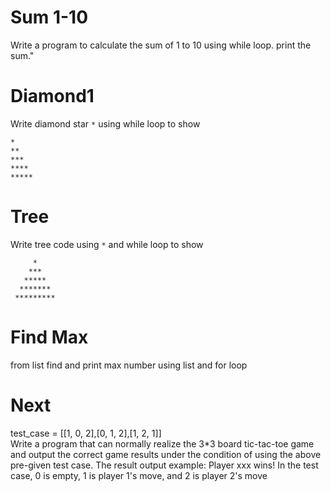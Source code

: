 # Sum 1-10
        
Write a program to calculate the sum of 1 to 10 using while loop. print the sum."

# Diamond1
Write diamond star `*` using while loop to show

```
*
**
***
****
*****
```
    
# Tree
Write tree code using `*` and while loop to show 
```
     *
    ***
   *****
  *******
 *********
 ```  

# Find Max
from list find and print max number using list and for loop


# Next
test_case = [[1, 0, 2],[0, 1, 2],[1, 2, 1]]  
Write a program that can normally realize the 3*3 board tic-tac-toe game and output the correct game results under the condition of using the above pre-given test case. The result output example: Player xxx wins! In the test case, 0 is empty, 1 is player 1's move, and 2 is player 2's move
